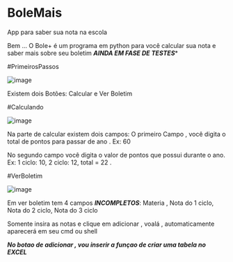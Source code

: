 

# BoleMais
App para saber sua nota na escola

Bem ... O Bole+ é um programa em python para você calcular sua nota e saber mais sobre seu boletim
***AINDA EM FASE DE TESTES****

#PrimeirosPassos

![image](https://user-images.githubusercontent.com/76263577/172056485-3306ce86-9e49-41b0-8d63-b95290fdf175.png)

Existem dois Botões: Calcular e Ver Boletim

#Calculando

![image](https://user-images.githubusercontent.com/76263577/172056499-40f6a712-a484-444e-9347-ab5ef6b5c1ed.png)

Na parte de calcular existem dois campos: O primeiro Campo , você digita o total de pontos para passar de ano . Ex: 60

No segundo campo você digita o valor de pontos que possui durante o ano. Ex: 1 ciclo: 10, 2 ciclo: 12, total = 22 .

#VerBoletim

![image](https://user-images.githubusercontent.com/76263577/172056514-027d6565-e637-44eb-8951-227763578dff.png)

Em ver boletim tem 4 campos ***INCOMPLETOS***: Materia , Nota do 1 ciclo, Nota do 2 ciclo, Nota do 3 ciclo

Somente insira as notas e clique em adicionar , voalá , automaticamente aparecerá em seu cmd ou shell

***No botao de adicionar , vou inserir a funçao de criar uma tabela no EXCEL***
